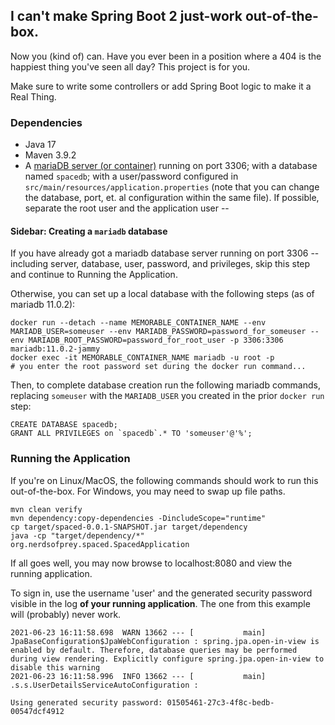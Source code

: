 ## I can't make Spring Boot 2 just-work out-of-the-box.

Now you (kind of) can. Have you ever been in a position where a 404 is the happiest thing you've seen all day? This project is for you.

Make sure to write some controllers or add Spring Boot logic to make it a Real Thing.


### Dependencies

- Java 17
- Maven 3.9.2
- A [mariaDB server (or container)](https://hub.docker.com/_/mariadb) running on port 3306; with a database named `spacedb`; with a user/password configured in `src/main/resources/application.properties` 
(note that you can change the database, port, et. al configuration within the same file). If possible, separate the root user and the application user -- 

#### Sidebar: Creating a `mariadb` database

If you have already got a mariadb database server running on port 3306 -- including server, database, user, password, and privileges, skip this step and continue to Running the Application.

Otherwise, you can set up a local database with the following steps (as of mariadb 11.0.2):

```
docker run --detach --name MEMORABLE_CONTAINER_NAME --env MARIADB_USER=someuser --env MARIADB_PASSWORD=password_for_someuser --env MARIADB_ROOT_PASSWORD=password_for_root_user -p 3306:3306 mariadb:11.0.2-jammy
docker exec -it MEMORABLE_CONTAINER_NAME mariadb -u root -p
# you enter the root password set during the docker run command...
```
Then, to complete database creation run the following mariadb commands, replacing `someuser` with the `MARIADB_USER` you created in the prior `docker run` step:

```
CREATE DATABASE spacedb;
GRANT ALL PRIVILEGES on `spacedb`.* TO 'someuser'@'%';
```

### Running the Application

If you're on Linux/MacOS, the following commands should work to run this out-of-the-box. For Windows, you may need to swap up file paths.

```
mvn clean verify 
mvn dependency:copy-dependencies -DincludeScope="runtime" 
cp target/spaced-0.0.1-SNAPSHOT.jar target/dependency
java -cp "target/dependency/*" org.nerdsofprey.spaced.SpacedApplication
```

If all goes well, you may now browse to localhost:8080 and view the running application.

To sign in, use the username 'user' and the generated security password visible in the log **of your running application**. The one from this example will (probably) never work.

```
2021-06-23 16:11:58.698  WARN 13662 --- [           main] JpaBaseConfiguration$JpaWebConfiguration : spring.jpa.open-in-view is enabled by default. Therefore, database queries may be performed during view rendering. Explicitly configure spring.jpa.open-in-view to disable this warning
2021-06-23 16:11:58.996  INFO 13662 --- [           main] .s.s.UserDetailsServiceAutoConfiguration :

Using generated security password: 01505461-27c3-4f8c-bedb-00547dcf4912
```

